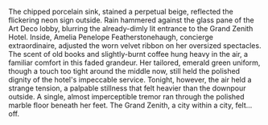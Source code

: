 The chipped porcelain sink, stained a perpetual beige, reflected the flickering neon sign outside.  Rain hammered against the glass pane of the Art Deco lobby, blurring the already-dimly lit entrance to the Grand Zenith Hotel.  Inside, Amelia Penelope Featherstonehaugh, concierge extraordinaire, adjusted the worn velvet ribbon on her oversized spectacles.  The scent of old books and slightly-burnt coffee hung heavy in the air, a familiar comfort in this faded grandeur.  Her tailored, emerald green uniform, though a touch too tight around the middle now, still held the polished dignity of the hotel's impeccable service.  Tonight, however, the air held a strange tension, a palpable stillness that felt heavier than the downpour outside.  A single, almost imperceptible tremor ran through the polished marble floor beneath her feet.  The Grand Zenith, a city within a city, felt…off.
